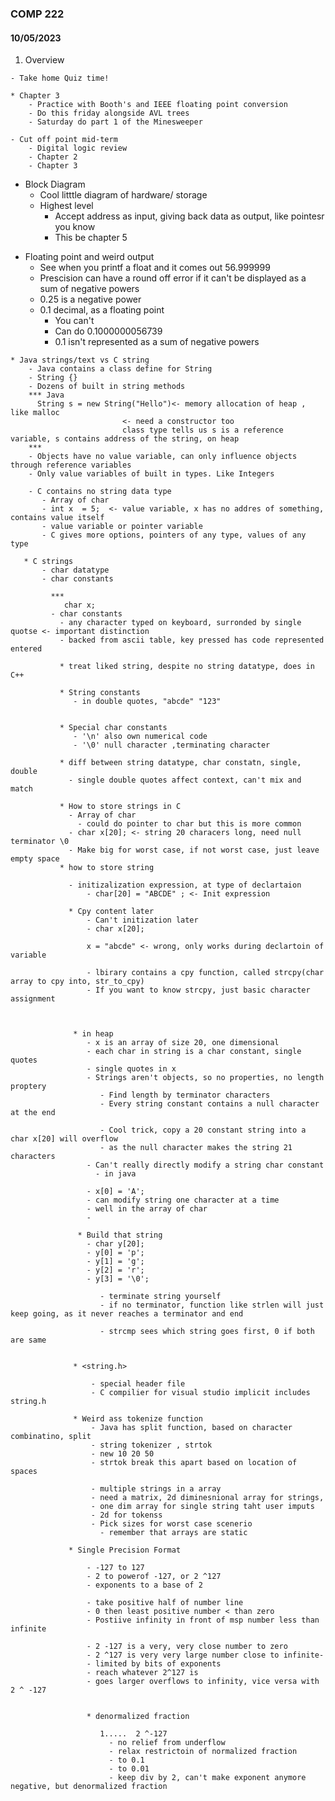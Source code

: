 ### COMP 222


#### 10/05/2023



  1. Overview

    - Take home Quiz time!

    * Chapter 3
        - Practice with Booth's and IEEE floating point conversion
        - Do this friday alongside AVL trees
        - Saturday do part 1 of the Minesweeper

    - Cut off point mid-term
        - Digital logic review
        - Chapter 2
        - Chapter 3


   - Block Diagram
       - Cool litttle diagram of hardware/ storage
       - Highest level 
          - Accept address as input, giving back data as output, like pointesr you know
          - This be chapter 5


   * Floating point and weird output
       - See when you printf a float and it comes out 56.999999
       - Prescision can have a round off error if it can't be displayed as a sum of negative powers
       - 0.25 is a negative power
       - 0.1 decimal, as a floating point
         - You can't
         - Can do 0.1000000056739
         - 0.1 isn't represented as a sum of negative powers


    * Java strings/text vs C string
        - Java contains a class define for String
        - String {}
        - Dozens of built in string methods
        *** Java
          String s = new String("Hello")<- memory allocation of heap , like malloc
                             <- need a constructor too
                             class type tells us s is a reference variable, s contains address of the string, on heap
        ***
        - Objects have no value variable, can only influence objects through reference variables
        - Only value variables of built in types. Like Integers

        - C contains no string data type
           - Array of char
           - int x  = 5;  <- value variable, x has no addres of something, contains value itself
           - value variable or pointer variable
           - C gives more options, pointers of any type, values of any type

       * C strings
           - char datatype
           - char constants

             *** 
                char x;
             - char constants
               - any character typed on keyboard, surronded by single quotse <- important distinction
               - backed from ascii table, key pressed has code represented entered

               * treat liked string, despite no string datatype, does in C++

               * String constants
                  - in double quotes, "abcde" "123"


               * Special char constants
                  - '\n' also own numerical code
                  - '\0' null character ,terminating character

               * diff between string datatype, char constatn, single, double
                 - single double quotes affect context, can't mix and match

               * How to store strings in C
                 - Array of char
                   - could do pointer to char but this is more common
                 - char x[20]; <- string 20 characers long, need null terminator \0
                 - Make big for worst case, if not worst case, just leave empty space
               * how to store string

                 - initizalization expression, at type of declartaion
                     - char[20] = "ABCDE" ; <- Init expression

                 * Cpy content later
                     - Can't initization later
                     - char x[20];

                     x = "abcde" <- wrong, only works during declartoin of variable

                     - lbirary contains a cpy function, called strcpy(char array to cpy into, str_to_cpy)
                     - If you want to know strcpy, just basic character assignment



                  * in heap
                     - x is an array of size 20, one dimensional
                     - each char in string is a char constant, single quotes
                     - single quotes in x
                     - Strings aren't objects, so no properties, no length proptery
                        - Find length by terminator characters
                        - Every string constant contains a null character at the end

                        - Cool trick, copy a 20 constant string into a char x[20] will overflow
                        - as the null character makes the string 21 characters
                     - Can't really directly modify a string char constant
                       - in java

                     - x[0] = 'A';
                     - can modify string one character at a time
                     - well in the array of char
                     - 

                   * Build that string
                     - char y[20];
                     - y[0] = 'p';
                     - y[1] = 'g';
                     - y[2] = 'r';
                     - y[3] = '\0';

                        - terminate string yourself
                        - if no terminator, function like strlen will just keep going, as it never reaches a terminator and end

                        - strcmp sees which string goes first, 0 if both are same


                  * <string.h>

                  	  - special header file
                  	  - C compilier for visual studio implicit includes string.h

                  * Weird ass tokenize function
                      - Java has split function, based on character combinatino, split
                      - string tokenizer , strtok
                      - new 10 20 50
                      - strtok break this apart based on location of spaces

                      - multiple strings in a array
                      - need a matrix, 2d diminesnional array for strings, 
                      - one dim array for single string taht user imputs
                      - 2d for tokenss
                      - Pick sizes for worst case scenerio
                        - remember that arrays are static

                 * Single Precision Format

                     - -127 to 127
                     - 2 to powerof -127, or 2 ^127
                     - exponents to a base of 2

                     - take positive half of number line
                     - 0 then least positive number < than zero
                     - Postiive infinity in front of msp number less than infinite

                     - 2 -127 is a very, very close number to zero
                     - 2 ^127 is very very large number close to infinite- 
                     - limited by bits of exponents
                     - reach whatever 2^127 is
                     - goes larger overflows to infinity, vice versa with 2 ^ -127


                     * denormalized fraction

                        1.....  2 ^-127
                          - no relief from underflow
                          - relax restrictoin of normalized fraction
                          - to 0.1
                          - to 0.01
                          - keep div by 2, can't make exponent anymore negative, but denormalized fraction
